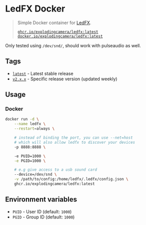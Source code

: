 # LedFX Docker

> Simple Docker container for [LedFX](https://www.ledfx.app/). <br/>
>
> [`ghcr.io/explodingcamera/ledfx:latest`](https://github.com/explodingcamera/docker-ledfx/pkgs/container/ledfx) <br/> [`docker.io/explodingcamera/ledfx:latest`](https://hub.docker.com/r/explodingcamera/ledfx)

Only tested using `/dev/snd/`, should work with pulseaudio as well.

## Tags

- [`latest`](https://github.com/explodingcamera/docker-ledfx/pkgs/container/ledfx) - Latest stable release
- [`v2.x.x`](https://github.com/explodingcamera/docker-ledfx/pkgs/container/ledfx) - Specific release version (updated weekly)

## Usage

### Docker

```bash
docker run -d \
    --name ledfx \
    --restart=always \

    # instead of binding the port, you can use --net=host
    # which will also allow ledfx to discover your devices
    -p 8888:8888 \

    -e PUID=1000 \
    -e PGID=1000 \

    # e.g give access to a usb sound card
    --device=/dev/snd \
    -v /path/to/config:/home/ledfx/.ledfx/config.json \
    ghcr.io/explodingcamera/ledfx:latest
```

## Environment variables

- `PUID` - User ID (default: `1000`)
- `PGID` - Group ID (default: `1000`)
